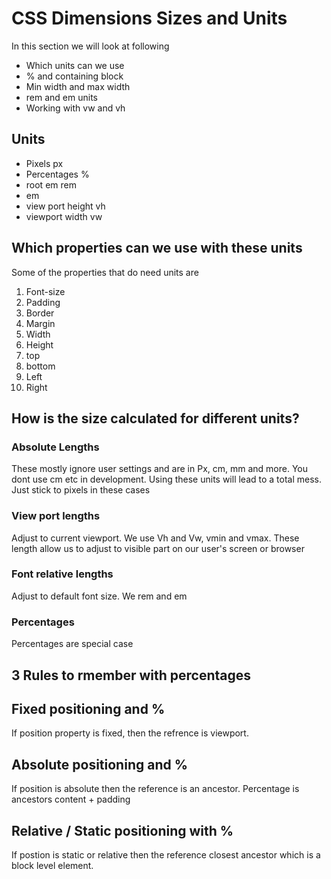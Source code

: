 # CSS Dimensions Sizes and Units

In this section we will look at following

* Which units can we use
* % and containing block
* Min width and max width
* rem and em units
* Working with vw and vh

## Units

* Pixels px
* Percentages %
* root em rem
* em
* view port height vh
* viewport width vw

## Which properties can we use with these units

Some of the properties that do need units are

1. Font-size
2. Padding
3. Border
4. Margin
5. Width
6. Height
7. top
8. bottom
9. Left
10. Right

## How is the size calculated for different units?

### Absolute Lengths

These mostly ignore user settings and are in Px, cm, mm and more. You dont use cm etc in development. Using these units will lead to a total mess. Just stick to pixels in these cases

### View port lengths

Adjust to current viewport. We use Vh and Vw, vmin and vmax. These length allow us to adjust to visible part on our user's screen or browser

### Font relative lengths

Adjust to default font size. We rem and em 

### Percentages

Percentages are special case 

## 3 Rules to rmember with percentages

## Fixed positioning and %

If position property is fixed, then the refrence is viewport.

## Absolute positioning and %

If position is absolute then the reference is an ancestor. Percentage is ancestors content + padding

## Relative / Static positioning with %

If postion is static or relative then the reference closest ancestor which is a block level element.

